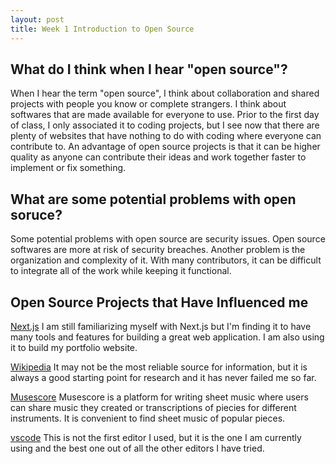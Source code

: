 ```yaml
---
layout: post
title: Week 1 Introduction to Open Source
---
```


<h2>What do I think when I hear "open source"? </h2>
<p>When I hear the term "open source", I think about collaboration and shared projects with people you know or complete strangers. I think about softwares that are made available for everyone to use. Prior to the first day of class, I only associated it to coding projects, but I see now that there are plenty of websites that have nothing to do with coding where everyone can contribute to. An advantage of open source projects is that it can be higher quality as anyone can contribute their ideas and work together faster to implement or fix something. 
</p>

<h2>What are some potential problems with open soruce? </h2>
<p>Some potential problems with open source are security issues. Open source softwares are more at risk of security breaches. Another problem is the organization and complexity of it. With many contributors, it can be difficult to integrate all of the work while keeping it functional. </p>

<h2>Open Source Projects that Have Influenced me</h2>

[Next.js](https://nextjs.org/)
I am still familiarizing myself with Next.js but I'm finding it to have many tools and features for building a great web application. I am also using it to build my portfolio website. 

[Wikipedia](https://en.wikipedia.org/wiki/Main_Page)
It may not be the most reliable source for information, but it is always a good starting point for research and it has never failed me so far. 

[Musescore](https://github.com/musescore/MuseScore)
Musescore is a platform for writing sheet music where users can share music they created or transcriptions of piecies for different instruments. It is convenient to find sheet music of popular pieces. 

[vscode](https://code.visualstudio.com/)
This is not the first editor I used, but it is the one I am currently using and the best one out of all the other editors I have tried. 